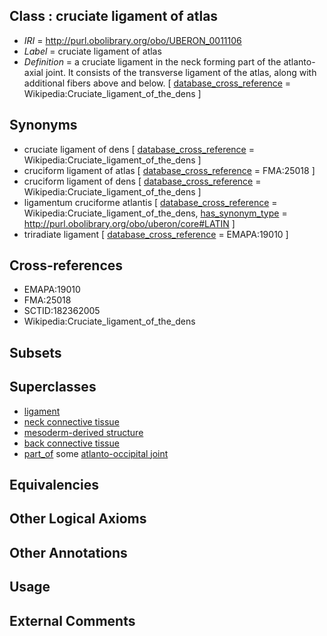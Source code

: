 
## Class : cruciate ligament of atlas

 * *IRI* = http://purl.obolibrary.org/obo/UBERON_0011106
 * *Label* = cruciate ligament of atlas
 * *Definition* = a cruciate ligament in the neck forming part of the atlanto-axial joint. It consists of the transverse ligament of the atlas, along with additional fibers above and below. [ [database_cross_reference](../../ef/oboInOwl#hasDbXref.md) = Wikipedia:Cruciate_ligament_of_the_dens ]

## Synonyms

 * cruciate ligament of dens [ [database_cross_reference](../../ef/oboInOwl#hasDbXref.md) = Wikipedia:Cruciate_ligament_of_the_dens ]
 * cruciform ligament of atlas [ [database_cross_reference](../../ef/oboInOwl#hasDbXref.md) = FMA:25018 ]
 * cruciform ligament of dens [ [database_cross_reference](../../ef/oboInOwl#hasDbXref.md) = Wikipedia:Cruciate_ligament_of_the_dens ]
 * ligamentum cruciforme atlantis [ [database_cross_reference](../../ef/oboInOwl#hasDbXref.md) = Wikipedia:Cruciate_ligament_of_the_dens, [has_synonym_type](../../pe/oboInOwl#hasSynonymType.md) = http://purl.obolibrary.org/obo/uberon/core#LATIN ]
 * triradiate ligament [ [database_cross_reference](../../ef/oboInOwl#hasDbXref.md) = EMAPA:19010 ]

## Cross-references

 * EMAPA:19010
 * FMA:25018
 * SCTID:182362005
 * Wikipedia:Cruciate_ligament_of_the_dens

## Subsets


## Superclasses

 * [ligament](../../UBERON/11/UBERON_0000211.md)
 * [neck connective tissue](../../UBERON/68/UBERON_0003568.md)
 * [mesoderm-derived structure](../../UBERON/20/UBERON_0004120.md)
 * [back connective tissue](../../UBERON/67/UBERON_0004267.md)
 * [part_of](../../BFO/50/BFO_0000050.md) some [atlanto-occipital joint](../../UBERON/20/UBERON_0000220.md)

## Equivalencies


## Other Logical Axioms


## Other Annotations


## Usage


## External Comments

